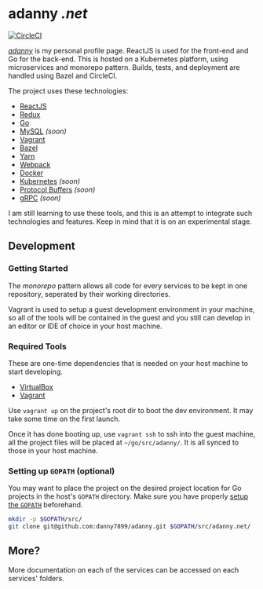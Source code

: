 # adanny *.net*

[![CircleCI](https://circleci.com/gh/danny7899/adanny/tree/master.svg?style=svg)](https://circleci.com/gh/danny7899/adanny/tree/master)

[*adanny*](https://adanny.net) is my personal profile page. ReactJS is used for the front-end and Go for the back-end. This is hosted on a Kubernetes platform, using microservices and monorepo pattern. Builds, tests, and deployment are handled using Bazel and CircleCI.

The project uses these technologies:
- [ReactJS](https://reactjs.org)
- [Redux](https://redux.js.org)
- [Go](https://golang.org)
- [MySQL](https://www.mysql.com/) *(soon)*
- [Vagrant](https://www.vagrantup.com)
- [Bazel](https://bazel.build)
- [Yarn](https://yarnpkg.com)
- [Webpack](https://webpack.js.org/)
- [Docker](https://www.docker.com/)
- [Kubernetes](https://kubernetes.io/) *(soon)*
- [Protocol Buffers](https://developers.google.com/protocol-buffers/) *(soon)*
- [gRPC](https://grpc.io/) *(soon)*

I am still learning to use these tools, and this is an attempt to integrate such technologies and features. Keep in mind that it is on an experimental stage.

## Development

### Getting Started

The *monorepo* pattern allows all code for every services to be kept in one repository, seperated by their working directories.

Vagrant is used to setup a guest development environment in your machine, so all of the tools will be contained in the guest and you still can develop in an editor or IDE of choice in your host machine.

### Required Tools
These are one-time dependencies that is needed on your host machine to start developing.
- [VirtualBox](https://www.virtualbox.org)
- [Vagrant](https://www.vagrantup.com)

Use `vagrant up` on the project's root dir to boot the dev environment. It may take some time on the first launch.

Once it has done booting up, use `vagrant ssh` to ssh into the guest machine, all the project files will be placed at `~/go/src/adanny/`. It is all synced to those in your host machine.

### Setting up `GOPATH` (optional)
You may want to place the project on the desired project location for Go projects in the host's `GOPATH` directory. Make sure you have properly [setup the `GOPATH`](https://github.com/golang/go/wiki/SettingGOPATH) beforehand. 
```bash
mkdir -p $GOPATH/src/
git clone git@github.com:danny7899/adanny.git $GOPATH/src/adanny.net/
```

<!-- ### MORE TO COMEEEE! -->

## More?

More documentation on each of the services can be accessed on each services' folders.
